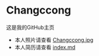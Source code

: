 # Changccong
这是我的GitHub主页
- 本人照片请查看 [Changccong.jpg](https://github.com/Chonccay/Changccong/blob/master/Changccong.jpg)
- 本人简历请查看 [index.md](https://github.com/Chonccay/Changccong/blob/master/index.md)
